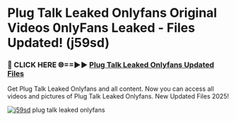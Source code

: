 # Plug Talk Leaked Onlyfans Original Videos 0nlyFans Leaked - Files Updated! (j59sd)

<h3>🔴 CLICK HERE 🌐==►► <a href="https://tinyurl.com/2jnfzry5" rel="nofollow">Plug Talk Leaked Onlyfans Updated Files</a></h3>

Get Plug Talk Leaked Onlyfans and all content. Now you can access all videos and pictures of Plug Talk Leaked Onlyfans. New Updated Files 2025!

[![j59sd](https://i.imgur.com/GyGTBgg.gif)](https://tinyurl.com/2jnfzry5)
plug talk leaked onlyfans